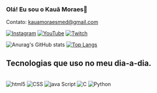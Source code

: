 
### Olá! Eu sou o Kauã Moraes🙏
Contato: kauamoraesmed@gmail.com

[![Instagram](https://img.shields.io/badge/Instagram-E4405F?style=for-the-badge&logo=instagram&logoColor=white/)](https://www.instagram.com/kkaua.png)
[![YouTube](https://img.shields.io/badge/YouTube-FF0000?style=for-the-badge&logo=youtube&logoColor=white/)](https://www.youtube.com/@kaw4134)
[![Twitch](https://img.shields.io/badge/Twitch-9146FF?style=for-the-badge&logo=twitch&logoColor=white/)](https://www.twitch.tv/rataovlr)

![Anurag's GitHub stats](https://github-readme-stats.vercel.app/api?username=KauaMMedeiros&show_icons=true&theme=dracula)
[![Top Langs](https://github-readme-stats.vercel.app/api/top-langs/?username=KauaMMedeirosr&theme=dracula)](https://github.com/anuraghazra/github-readme-stats)

## Tecnologias que uso no meu dia-a-dia.

<div style="display: inline_block"><br/>
  <img align="center" alt="html5" src="https://img.shields.io/badge/HTML-239120?style=for-the-badge&logo=html5&logoColor=white"/>
  <img align="center" alt="CSS" src="https://img.shields.io/badge/CSS-239120?&style=for-the-badge&logo=css3&logoColor=white"/>
  <img align="center" alt="java Script" src="https://img.shields.io/badge/JavaScript-F7DF1E?style=for-the-badge&logo=javascript&logoColor=black"/>
  <img align="center" alt="C" src="https://img.shields.io/badge/C-00599C?style=for-the-badge&logo=c&logoColor=white"/>
  <img align="center" alt="Python" src="https://img.shields.io/badge/Python-14354C?style=for-the-badge&logo=python&logoColor=white"/>
</div>
